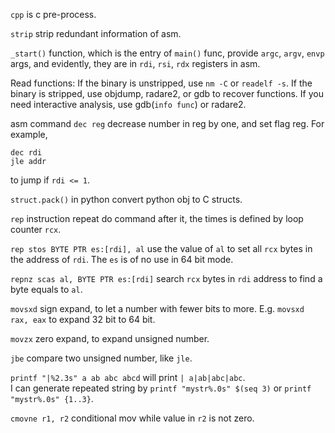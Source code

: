 `cpp` is c pre-process.

`strip` strip redundant information of asm.

`_start()` function, which is the entry of `main()` func, provide `argc`, `argv`, `envp` args, 
and evidently, they are in `rdi`, `rsi`, `rdx` registers in asm.

Read functions:
If the binary is unstripped, use `nm -C` or `readelf -s`.
If the binary is stripped, use objdump, radare2, or gdb to recover functions.
If you need interactive analysis, use gdb(`info func`) or radare2.

asm command `dec reg` decrease number in reg by one, and set flag reg. For example,
```
dec rdi
jle addr
```
to jump if `rdi <= 1`.

`struct.pack()` in python convert python obj to C structs.

`rep` instruction repeat do command after it, the times is defined by loop counter `rcx`.

`rep stos BYTE PTR es:[rdi], al` use the value of `al` to set all `rcx` bytes in the address of `rdi`.
The `es` is of no use in 64 bit mode.

`repnz scas al, BYTE PTR es:[rdi]` search `rcx` bytes in `rdi` address to find a byte equals to `al`.

`movsxd` sign expand, to let a number with fewer bits to more. E.g. `movsxd rax, eax` to expand 32 bit to 64 bit.

`movzx` zero expand, to expand unsigned number.

`jbe` compare two unsigned number, like `jle`.

`printf "|%2.3s" a ab abc abcd` will print `| a|ab|abc|abc`.  
I can generate repeated string by `printf "mystr%.0s" $(seq 3)` or `printf "mystr%.0s" {1..3}`.

`cmovne r1, r2` conditional mov while value in `r2` is not zero.
